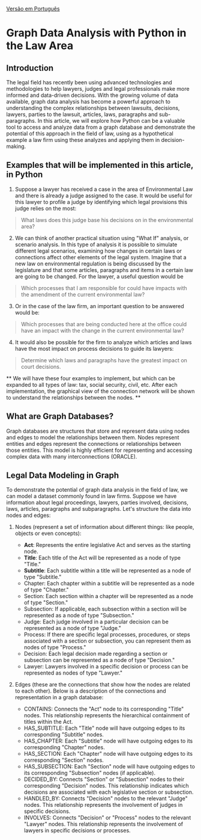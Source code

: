 [Versão em Português](https://github.com/diegomiranda02/juris-graph-insights/blob/main/README-ptBR.md)

# Graph Data Analysis with Python in the Law Area

## Introduction

The legal field has recently been using advanced technologies and methodologies to help lawyers, judges and legal professionals make more informed and data-driven decisions. With the growing volume of data available, graph data analysis has become a powerful approach to understanding the complex relationships between lawsuits, decisions, lawyers, parties to the lawsuit, articles, laws, paragraphs and sub-paragraphs. In this article, we will explore how Python can be a valuable tool to access and analyze data from a graph database and demonstrate the potential of this approach in the field of law, using as a hypothetical example a law firm using these analyzes and applying them in decision-making.

## Examples that will be implemented in this article, in Python

1. Suppose a lawyer has received a case in the area of ​​Environmental Law and there is already a judge assigned to the case. It would be useful for this lawyer to profile a judge by identifying which legal provisions this judge relies on the most:

> What laws does this judge base his decisions on in the environmental area?

2. We can think of another practical situation using "What If" analysis, or scenario analysis. In this type of analysis it is possible to simulate different legal scenarios, examining how changes in certain laws or connections affect other elements of the legal system. Imagine that a new law on environmental regulation is being discussed by the legislature and that some articles, paragraphs and items in a certain law are going to be changed. For the lawyer, a useful question would be

> Which processes that I am responsible for could have impacts with the amendment of the current environmental law?

3. Or in the case of the law firm, an important question to be answered would be:

> Which processes that are being conducted here at the office could have an impact with the change in the current environmental law?

4. It would also be possible for the firm to analyze which articles and laws have the most impact on process decisions to guide its lawyers:

> Determine which laws and paragraphs have the greatest impact on court decisions.

** We will have these four examples to implement, but which can be expanded to all types of law: tax, social security, civil, etc. After each implementation, the graphical view of the connection network will be shown to understand the relationships between the nodes. **

## What are Graph Databases?

Graph databases are structures that store and represent data using nodes and edges to model the relationships between them. Nodes represent entities and edges represent the connections or relationships between those entities. This model is highly efficient for representing and accessing complex data with many interconnections (ORACLE).

## Legal Data Modeling in Graph

To demonstrate the potential of graph data analysis in the field of law, we can model a dataset commonly found in law firms. Suppose we have information about legal proceedings, lawyers, parties involved, decisions, laws, articles, paragraphs and subparagraphs. Let's structure the data into nodes and edges:

1. Nodes (represent a set of information about different things: like people, objects or even concepts):

    * **Act**: Represents the entire legislative Act and serves as the starting node.
    * **Title**: Each title of the Act will be represented as a node of type "Title."
    * **Subtitle**: Each subtitle within a title will be represented as a node of type "Subtitle."
    * Chapter: Each chapter within a subtitle will be represented as a node of type "Chapter."
    * Section: Each section within a chapter will be represented as a node of type "Section."
    * Subsection: If applicable, each subsection within a section will be represented as a node of type "Subsection."
    * Judge: Each judge involved in a particular decision can be represented as a node of type "Judge."
    * Process: If there are specific legal processes, procedures, or steps associated with a section or subsection, you can represent them as nodes of type "Process."
    * Decision: Each legal decision made regarding a section or subsection can be represented as a node of type "Decision."
    * Lawyer: Lawyers involved in a specific decision or process can be represented as nodes of type "Lawyer."

2. Edges (these are the connections that show how the nodes are related to each other). Below is a description of the connections and representation in a graph database:
     
    * CONTAINS: Connects the "Act" node to its corresponding "Title" nodes. This relationship represents the hierarchical containment of titles within the Act.
    * HAS_SUBTITLE: Each "Title" node will have outgoing edges to its corresponding "Subtitle" nodes.
    * HAS_CHAPTER: Each "Subtitle" node will have outgoing edges to its corresponding "Chapter" nodes.
    * HAS_SECTION: Each "Chapter" node will have outgoing edges to its corresponding "Section" nodes.
    * HAS_SUBSECTION: Each "Section" node will have outgoing edges to its corresponding "Subsection" nodes (if applicable).
    * DECIDED_BY: Connects "Section" or "Subsection" nodes to their corresponding "Decision" nodes. This relationship indicates which decisions are associated with each legislative section or subsection.
    * HANDLED_BY: Connects "Decision" nodes to the relevant "Judge" nodes. This relationship represents the involvement of judges in specific decisions.
    * INVOLVES: Connects "Decision" or "Process" nodes to the relevant "Lawyer" nodes. This relationship represents the involvement of lawyers in specific decisions or processes.
